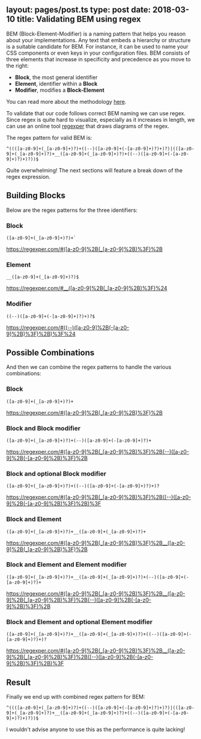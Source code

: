 layout: pages/post.ts
type: post
date: 2018-03-10
title: Validating BEM using regex
---

BEM (Block-Element-Modifier) is a naming pattern that helps you reason about your implementations. Any text that embeds a hierarchy or structure is a suitable candidate for BEM. For instance, it can be used to name your CSS components or even keys in your configuration files.
BEM consists of three elements that increase in specificity and precedence as you move to the right:

* **Block**, the most general identifier
* **Element**, identifier within a **Block**
* **Modifier**, modifies a **Block-Element**

You can read more about the methodology [here](http://getbem.com/).

To validate that our code follows correct BEM naming we can use regex. Since regex is quite hard to visualize, especially as it increases in length,  we can use an online tool [regexper](https://regexper.com) that draws diagrams of the regex.

The regex pattern for valid BEM is:

```regex
^((([a-z0-9]+(_[a-z0-9]+)?)+((--)([a-z0-9]+(-[a-z0-9]+)?)+)?)|(([a-z0-9]+(_[a-z0-9]+)?)+__([a-z0-9]+(_[a-z0-9]+)?)+((--)([a-z0-9]+(-[a-z0-9]+)?)+)?))$
```

Quite overwhelming! The next sections will feature a break down of the regex expression.

## Building Blocks

Below are the regex patterns for the three identifiers:

### Block

```regex
([a-z0-9]+(_[a-z0-9]+)?)+`
```

https://regexper.com/#([a-z0-9]%2B(_[a-z0-9]%2B)%3F)%2B

### Element

```regex
__([a-z0-9]+(_[a-z0-9]+)?)$
```

https://regexper.com/#__([a-z0-9]%2B(_[a-z0-9]%2B)%3F)%24

### Modifier

```regex
((--)([a-z0-9]+(-[a-z0-9]+)?)+)?$
```

https://regexper.com/#((--)([a-z0-9]%2B(-[a-z0-9]%2B)%3F)%2B)%3F%24

## Possible Combinations

And then we can combine the regex patterns to handle the various combinations:

### Block

```regex
([a-z0-9]+(_[a-z0-9]+)?)+
```

https://regexper.com/#([a-z0-9]%2B(_[a-z0-9]%2B)%3F)%2B

### Block and Block modifier

```regex
([a-z0-9]+(_[a-z0-9]+)?)+(--)([a-z0-9]+(-[a-z0-9]+)?)+
```

https://regexper.com/#([a-z0-9]%2B(_[a-z0-9]%2B)%3F)%2B(--)([a-z0-9]%2B(-[a-z0-9]%2B)%3F)%2B

### Block and optional Block modifier

```regex
([a-z0-9]+(_[a-z0-9]+)?)+((--)([a-z0-9]+(-[a-z0-9]+)?)+)?
```

https://regexper.com/#([a-z0-9]%2B(_[a-z0-9]%2B)%3F)%2B((--)([a-z0-9]%2B(-[a-z0-9]%2B)%3F)%2B)%3F

### Block and Element

```regex
([a-z0-9]+(_[a-z0-9]+)?)+__([a-z0-9]+(_[a-z0-9]+)?)+
```

https://regexper.com/#([a-z0-9]%2B(_[a-z0-9]%2B)%3F)%2B__([a-z0-9]%2B(_[a-z0-9]%2B)%3F)%2B

### Block and Element and Element modifier

```regex
([a-z0-9]+(_[a-z0-9]+)?)+__([a-z0-9]+(_[a-z0-9]+)?)+(--)([a-z0-9]+(-[a-z0-9]+)?)+
```

https://regexper.com/#([a-z0-9]%2B(_[a-z0-9]%2B)%3F)%2B__([a-z0-9]%2B(_[a-z0-9]%2B)%3F)%2B(--)([a-z0-9]%2B(-[a-z0-9]%2B)%3F)%2B

### Block and Element and optional Element modifier

```regex
([a-z0-9]+(_[a-z0-9]+)?)+__([a-z0-9]+(_[a-z0-9]+)?)+((--)([a-z0-9]+(-[a-z0-9]+)?)+)?
```

https://regexper.com/#([a-z0-9]%2B(_[a-z0-9]%2B)%3F)%2B__([a-z0-9]%2B(_[a-z0-9]%2B)%3F)%2B((--)([a-z0-9]%2B(-[a-z0-9]%2B)%3F)%2B)%3F

##  Result

Finally we end up with combined regex pattern for BEM:

```regex
^((([a-z0-9]+(_[a-z0-9]+)?)+((--)([a-z0-9]+(-[a-z0-9]+)?)+)?)|(([a-z0-9]+(_[a-z0-9]+)?)+__([a-z0-9]+(_[a-z0-9]+)?)+((--)([a-z0-9]+(-[a-z0-9]+)?)+)?))$
```

I wouldn't advise anyone to use this as the performance is quite lacking!
